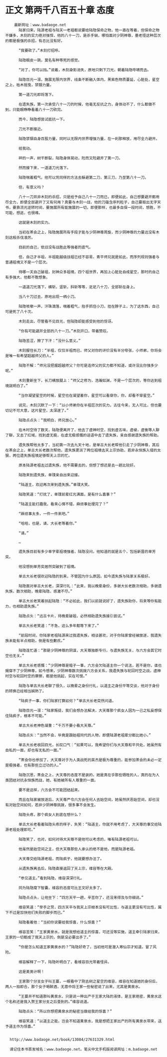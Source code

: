 # 正文 第两千八百五十章 态度
        最新网址：www.badaoge.net
          陆家归来，陆源老祖与陆天一老祖都说要给陆隐保命之物，他一直在等着，但保命之物不嫌多，木刻的实力绝对强悍，他的八十一刀，是杀手锏，哪怕面对少阴神尊，墨老怪这种层次的都是极强的杀招，有总比没有好。
      
          “我要砍了。”木刻打招呼。
      
          陆隐眼皮一跳，莫名有种等死的感觉。
      
          “对了，你可以挡。”说着，木刻身影消失，原地只剩下刀光，朝着陆隐呼啸而去。
      
          陆隐目光一凛，施展无限内世界，线条不断融入体内，黑紫色物质蔓延，心脏处，星空之上，枯木摇曳，禁锢力量。
      
          第一道刀光即将落下。
      
          在遗失族，第一次承受八十一刀的时候，他毫无反抗之力，身体动不了，什么都做不到，只能眼睁睁看着八十一刀砍完。
      
          而今，陆隐想尝试抵抗一下。
      
          刀光不断接近。
      
          陆隐禁锢自身百股力量，同时以无限内世界增强力量，在一刹那释放，用尽全力避开。
      
          给我动。
      
          砰的一声，树干断裂，陆隐身体晃动，险而又险避开了第一刀。
      
          然而接下来，一道道刀光落下。
      
          陆隐喘着粗气，他可以凭同样的方法去躲避第二刀，第三刀，乃至第八十一刀。
      
          但，有意义吗？
      
          八十一刀并非木刻的杀招，只是给予自己八十一刀而已，即便如此，自己想要避开都用尽全力，即便全部避开了又有何用？真要与木刻一战，他的刀蕴含序列粒子，自己要取出无字天书，要靠流光逆转时间，要施展所有能施展的一切，即便那样，也最多自保一段时间，想胜，不可能，想逃，也很难。
      
          这就是木刻的实力。
      
          当初在茶会之上，陆隐施展所有手段才能与少阴神尊周旋，而少阴神尊的力量远没有木刻这般杀伐凌厉。
      
          目前的自己，依旧没有战胜此等强者的底气。
      
          但，自己才半祖，半祖能越级战祖已经不容易，青平师兄就是如此，而序列规则强者与普通祖境又不是一个层次。
      
          待哪一天自己破祖，封神众多祖境，四个祖世界，再加上心脏处自成星空，那时的自己有多强大，他都不敢想象。
      
          一道道刀光落下，横斩，竖斩，斜斩等等，足足八十刀，全部斩在身上。
      
          当八十刀过去，原地出现一柄小刀。
      
          陆隐咳嗽一声，汗珠滴落，喘着粗气，抬手抓住小刀，挂在脖子上，为了这东西，自己可是死了八十次。
      
          木刻走出，尽管看不见目光，但陆隐却能感受到他的惊讶。
      
          “你有可能避开全部的八十一刀。”木刻开口，带着赞叹。
      
          陆隐苦涩，擦了下汗：“没什么意义。”
      
          木刻握住长刀：“半祖，仅仅半祖而已，师父对你的评价没有半分夸张，小师弟，你将会是唯一有希望超越师父的人。”
      
          陆隐不解：“师兄没把握超越师父？你可是连师父的实力都不知道，或许没比你强多少呢。”
      
          木刻重新坐下，长刀横放腿上：“师父之修为，浩瀚如渊，不是一个层次的，等你达到祖境就明白了。”
      
          “当你凝望星空的时候，星空也在凝望着你，星空可以看穿你，你，却看不穿星空。”
      
          说完，木刻沉默了一下：“以小师弟你在半祖层次的实力，古往今来，无人可比，但也要切记不可大意，这片星空，太深邃了。”
      
          陆隐点点头：“我明白，师兄放心。”
      
          在木时空待了数天，陆隐便离开了，他去了虚神时空，找到虚五味，虚棱，虚衡等人聊了聊，又去了红域，找到虚无极，在虚无极感慨的话语中去了遗失族，亲自感谢遗失族的帮助。
      
          遗失族帮他太多了，当初第一次去九天十地，是单古大长老帮他引走了少阴神尊，其后在茶会之上，单古大长老数次帮他，遗失族更派了两位祖境去天上宗协助，若非永恒族入侵的太狠，两位遗失族祖境足够帮天上宗的忙。
      
          原本陆源老祖去过遗失族，他不需要去的，但想了想还是去一趟比较好。
      
          陆隐来到遗失族，单璞亲自出来迎接。
      
          “陆道主，欢迎再次来到遗失族。”单璞大笑。
      
          陆隐笑道：“打扰了，单璞前辈红光满面，是有什么喜事？”
      
          “陆道主能打趣我，看来心情不错，麻烦事处理完了？”
      
          “麻烦事太多，一件一件来吧。”
      
          “哈哈，也是，请，大长老等着你。”
      
          “请。”
      
          …
      
          遗失族目前有多少单字辈祖境强者，陆隐没问，他知道的就是五个，包括新晋的单芳奕。
      
          他没想到单芳奕居然突破到了祖境。
      
          单古大长老很欢迎陆隐的到来，不管因为什么原因，如今遗失族与陆家关系极好。
      
          陆隐面对单古大长老，深深行礼：“此来，我以晚辈身份，多谢大长老数次相助，多谢遗失族，数次相助，晚辈陆隐，感激不尽。”
      
          单古大长老笑着扶起陆隐：“不必如此，我们以前就说好了，遗失族助你，将来等你有能力，也相助遗失族。”
      
          陆隐点头：“远古卡片，待晚辈破祖，必然相助遗失族接引尝试。”
      
          单古大长老笑道：“不急，这么多年都等下来了。”
      
          “前段时间，你陆家老祖陆源来过我遗失族，相谈甚欢，对于你陆家曾经被放逐，我遗失族未能有半点相助，倒是有些歉疚。”
      
          陆隐连忙道：“那是少阴神尊的阴谋，大天尊独断专行，与遗失族无关，与六方会其它时空也无关。”
      
          单古大长老感慨：“少阴神尊是暗子一事，六方会欠陆道主你一个说法，若不是你，谁也揭穿不了少阴神尊，如今想来，少阴神尊数次挑拨六方会关系，我遗失族与轮回时空之战，虚神时空与轮回时空的摩擦，都是他挑起，实在可恨。”
      
          陆隐与单古大长老聊了很久，以晚辈之身份行礼，以道主之身份平等交谈，他对于身份的转换已经相当娴熟了。
      
          “陆疯子一事，你们陆家打算如何？”单古大长老突然问道。
      
          陆隐目光一凛：“陆家叛徒，我们会想办法解决，大天尊那个疯女人因为一己之私妄想保住陆疯子，根本不可能。”
      
          单古大长老神色凝重：“千万不要小看大天尊。”
      
          陆隐点头：“当然不会，毕竟是跟始祖同代的人物，即便陆源老祖辈分都比她小。”
      
          单古大长老收回目光，长叹口气：“如果可以，我希望你们与大天尊和平共处，她虽然有自私的一面，却也有无私的一面。”
      
          “茶会你也参加了，大天尊对于为人类战死的英杰是极为尊重的，能参加茶会的未必一定是极强者，也有那些立过功的人。”
      
          陆隐沉思，茶会之上，大天尊的态度不是装的，她是真在乎那些牺牲的人，真的在为人类团结对抗永恒族而战，她，有她被所有人尊重的一面。
      
          要不是这样，六方会不可能团结起来。
      
          而且在陆家被放逐后，大天尊严令六方会任何人去始空间，她虽然厌恶始空间，却也没有对始空间如何，若非少阴神尊挑拨，很多事不会发生。
      
          陆隐头疼，那个疯女人到底在想什么？
      
          单古大长老看着陆隐头疼的样子，失笑：“陆道主，你就不用考虑了，大天尊的事交给陆源老祖处理即可。”
      
          陆隐笑了，也对，如何对待大天尊不是他可以考虑的，唯有陆源老祖可以。
      
          他虽然是始空间之主，但大天尊那些人承认的绝不是他，而是陆源老祖。
      
          大天尊交给陆源老祖，而陆疯子，他就要想办法了。
      
          从遗失族离去后，陆隐直接返回了天上宗，维容等在大殿。
      
          “参见道主。”看到陆隐，维容深深行礼。
      
          同为陆隐麾下智囊，维容的态度可比王文好太多了。
      
          陆隐点点头，让他坐下：“四方天平一趟，辛苦你了，还没来得及与你细说。”
      
          维容笑道：“举手之劳，四方天平与我天上宗根本没有可比性，与道主更没有可比性，属下不过是加快他们失败的脚步而已。”
      
          陆隐看着他：“当初你说要给我惊喜，什么惊喜？”
      
          维容苦笑：“王家黄泉水，就是我想给道主的惊喜，可还没等实施，道主牵引陆家归来，王家的一切都成了我天上宗的，倒是没必要出手了。”
      
          “你是怎么知道王家黄泉水的？”陆隐好奇了，当初他可是潜入寒仙宗才知道，冒了风险。
      
          维容解释了一下，陆隐听明白了，看维容目光带着怪异。
      
          这是美男计啊！
      
          王家那个分支女子叫王蔓，一眼看中了刚去树之星空的维容，维容在知道她的身份后，两人一拍即合，那个女子喝醉酒，无意中将王家一些秘密说了出来，尤其是黄泉水。
      
          “王蔓并不知道那叫黄泉水，只是说一种出产于王家大陆的液体，是王家绝密，黄泉水这个名称还是我入赘王家分支之后查到的。”维容说道。
      
          陆隐点头：“所以你想把黄泉水的秘密当做给我的惊喜？”
      
          维容笑道：“以道主之能，岂会不知道黄泉水，我是想把王家出产的所有黄泉水带来，送予道主作为惊喜。”
      
      
      http://www.badaoge.net/book/13084/27631329.html
      
      请记住本书首发域名：www.badaoge.net。笔尖中文手机版阅读网址：m.badaoge.net